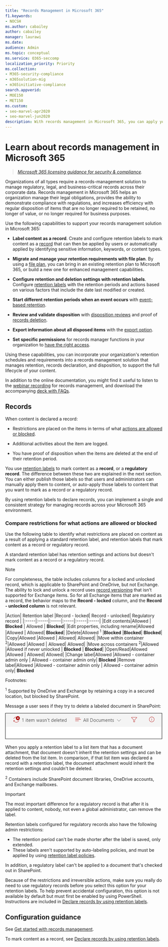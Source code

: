 ```yaml
---
title: "Records Management in Microsoft 365"
f1.keywords:
- NOCSH
ms.author: cabailey
author: cabailey
manager: laurawi
ms.date: 
audience: Admin
ms.topic: conceptual
ms.service: O365-seccomp
localization_priority: Priority
ms.collection: 
- M365-security-compliance
- m365solution-mig
- m365initiative-compliance
search.appverid: 
- MOE150
- MET150
ms.custom:
- seo-marvel-apr2020
- seo-marvel-jun2020
description: With records management in Microsoft 365, you can apply your retention schedules into a file plan that manages retention, records declaration, and disposition.
---
```


# Learn about records management in Microsoft 365

>*[Microsoft 365 licensing guidance for security & compliance](/office365/servicedescriptions/microsoft-365-service-descriptions/microsoft-365-tenantlevel-services-licensing-guidance/microsoft-365-security-compliance-licensing-guidance).*

Organizations of all types require a records-management solution to manage regulatory, legal, and business-critical records across their corporate data. Records management in Microsoft 365 helps an organization manage their legal obligations, provides the ability to demonstrate compliance with regulations, and increases efficiency with regular disposition of items that are no longer required to be retained, no longer of value, or no longer required for business purposes.

Use the following capabilities to support your records management solution in Microsoft 365:

- **Label content as a record**. Create and configure retention labels to mark content as a [record](#records) that can then be applied by users or automatically applied by identifying sensitive information, keywords, or content types.

- **Migrate and manage your retention requirements with file plan**. By using a [file plan](file-plan-manager.md), you can bring in an existing retention plan to Microsoft 365, or build a new one for enhanced management capabilities.

- **Configure retention and deletion settings with retention labels**. Configure [retention labels](retention.md#retention-labels) with the retention periods and actions based on various factors that include the date last modified or created.

- **Start different retention periods when an event occurs** with [event-based retention](event-driven-retention.md).

- **Review and validate disposition** with [disposition reviews](disposition.md#disposition-reviews) and proof of [records deletion](disposition.md#disposition-of-records).

- **Export information about all disposed items** with the [export option](disposition.md#filter-and-export-the-views).

- **Set specific permissions** for records manager functions in your organization to [have the right access](../security/defender-365-security/permissions-in-the-security-and-compliance-center.md).

Using these capabilities, you can incorporate your organization's retention schedules and requirements into a records management solution that manages retention, records declaration, and disposition, to support the full lifecycle of your content.

In addition to the online documentation, you might find it useful to listen to the [webinar recording](https://aka.ms/MIPC/Video-RecordsManagementWebinar) for records management, and download the accompanying [deck with FAQs](https://aka.ms/MIPC/Blog-RecordsManagementWebinar).

## Records

When content is declared a record:

- Restrictions are placed on the items in terms of what [actions are allowed or blocked](#compare-restrictions-for-what-actions-are-allowed-or-blocked).

- Additional activities about the item are logged.

- You have proof of disposition when the items are deleted at the end of their retention period.

You use [retention labels](retention.md#retention-labels) to mark content as a **record**, or a **regulatory record**. The difference between these two are explained in the next section. You can either publish those labels so that users and administrators can manually apply them to content, or auto-apply those labels to content that you want to mark as a record or a regulatory record.

By using retention labels to declare records, you can implement a single and consistent strategy for managing records across your Microsoft 365 environment.

### Compare restrictions for what actions are allowed or blocked

Use the following table to identify what restrictions are placed on content as a result of applying a standard retention label, and retention labels that mark content as a record or regulatory record. 

A standard retention label has retention settings and actions but doesn't mark content as a record or a regulatory record.

>[!NOTE] 
> For completeness, the table includes columns for a locked and unlocked record, which is applicable to SharePoint and OneDrive, but not Exchange. The ability to lock and unlock a record uses [record versioning](record-versioning.md) that isn't supported for Exchange items. So for all Exchange items that are marked as a record, the behavior maps to the **Record - locked** column, and the **Record - unlocked column** is not relevant.


|Action| Retention label |Record - locked| Record - unlocked| Regulatory record |
|:-----|:-----|:-----|:-----|:-----|:-----|
|Edit contents|Allowed | **Blocked** | Allowed | **Blocked**|
|Edit properties, including rename|Allowed |Allowed | Allowed| **Blocked**|
|Delete|Allowed <sup>1</sup> |**Blocked** |**Blocked**| **Blocked**|
|Copy|Allowed |Allowed | Allowed| Allowed|
|Move within container <sup>2</sup>|Allowed |Allowed | Allowed| Allowed|
|Move across containers <sup>2</sup>|Allowed |Allowed if never unlocked | **Blocked** | **Blocked**|
|Open/Read|Allowed |Allowed | Allowed| Allowed|
|Change label|Allowed |Allowed - container admin only | Allowed - container admin only| **Blocked**
|Remove label|Allowed |Allowed - container admin only | Allowed - container admin only| **Blocked**

Footnotes:

<sup>1</sup>
Supported by OneDrive and Exchange by retaining a copy in a secured location, but blocked by SharePoint.

Message a user sees if they try to delete a labeled document in SharePoint:

![Message that item wasn't deleted from SharePoint](../media/d0020726-1593-4a96-b07c-89b275e75c49.png)

When you apply a retention label to a list item that has a document attachment, that document doesn't inherit the retention settings and can be deleted from the list item. In comparison, if that list item was declared a record with a retention label, the document attachment would inherit the retention settings and couldn't be deleted. 

<sup>2</sup>
Containers include SharePoint document libraries, OneDrive accounts, and Exchange mailboxes.

>[!IMPORTANT] 
> The most important difference for a regulatory record is that after it is applied to content, nobody, not even a global administrator, can remove the label. 
>
> Retention labels configured for regulatory records also have the following admin restrictions:
> - The retention period can't be made shorter after the label is saved, only extended.
> - These labels aren't supported by auto-labeling policies, and must be applied by using [retention label policies](create-apply-retention-labels.md). 
>
> In addition, a regulatory label can't be applied to a document that's checked out in SharePoint.
> 
> Because of the restrictions and irreversible actions, make sure you really do need to use regulatory records before you select this option for your retention labels. To help prevent accidental configuration, this option is not available by default but must first be enabled by using PowerShell. Instructions are included in [Declare records by using retention labels](declare-records.md).

## Configuration guidance

See [Get started with records management](get-started-with-records-management.md).

To mark content as a record, see [Declare records by using retention labels](declare-records.md).